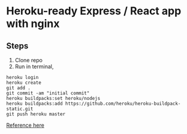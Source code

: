 # Heroku-ready Express / React app with nginx

## Steps

1. Clone repo
2. Run in terminal,

```
heroku login
heroku create
git add .
git commit -am "initial commit"
heroku buildpacks:set heroku/nodejs
heroku buildpacks:add https://github.com/heroku/heroku-buildpack-static.git
git push heroku master
```

[Reference here](https://developer.okta.com/blog/2020/06/24/heroku-docker-react)
